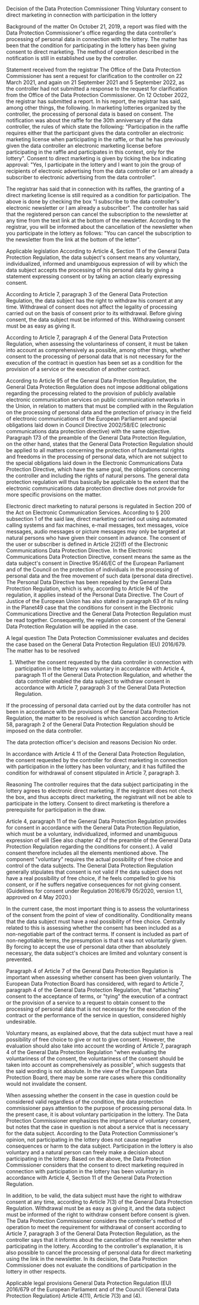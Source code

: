 Decision of the Data Protection Commissioner
Thing
Voluntary consent to direct marketing in connection with participation in the lottery

Background of the matter
On October 21, 2019, a report was filed with the Data Protection Commissioner's office regarding the data controller's processing of personal data in connection with the lottery. The matter has been that the condition for participating in the lottery has been giving consent to direct marketing. The method of operation described in the notification is still in established use by the controller.

Statement received from the registrar
The Office of the Data Protection Commissioner has sent a request for clarification to the controller on 22 March 2021, and again on 21 September 2021 and 5 September 2022, as the controller had not submitted a response to the request for clarification from the Office of the Data Protection Commissioner. On 12 October 2022, the registrar has submitted a report. In his report, the registrar has said, among other things, the following.
In marketing lotteries organized by the controller, the processing of personal data is based on consent. The notification was about the raffle for the 30th anniversary of the data controller, the rules of which state the following: "Participation in the raffle requires either that the participant gives the data controller an electronic marketing license when participating in the raffle, or that he has previously given the data controller an electronic marketing license before participating in the raffle and participates in this context, only for the lottery". Consent to direct marketing is given by ticking the box indicating approval: "Yes, I participate in the lottery and I want to join the group of recipients of electronic advertising from the data controller or I am already a subscriber to electronic advertising from the data controller".

The registrar has said that in connection with its raffles, the granting of a direct marketing license is still required as a condition for participation. The above is done by checking the box "I subscribe to the data controller's electronic newsletter or I am already a subscriber". The controller has said that the registered person can cancel the subscription to the newsletter at any time from the text link at the bottom of the newsletter. According to the registrar, you will be informed about the cancellation of the newsletter when you participate in the lottery as follows: "You can cancel the subscription to the newsletter from the link at the bottom of the letter".

Applicable legislation
According to Article 4, Section 11 of the General Data Protection Regulation, the data subject's consent means any voluntary, individualized, informed and unambiguous expression of will by which the data subject accepts the processing of his personal data by giving a statement expressing consent or by taking an action clearly expressing consent.

According to Article 7, paragraph 3 of the General Data Protection Regulation, the data subject has the right to withdraw his consent at any time. Withdrawal of consent does not affect the legality of processing carried out on the basis of consent prior to its withdrawal. Before giving consent, the data subject must be informed of this. Withdrawing consent must be as easy as giving it.

According to Article 7, paragraph 4 of the General Data Protection Regulation, when assessing the voluntariness of consent, it must be taken into account as comprehensively as possible, among other things, whether consent to the processing of personal data that is not necessary for the execution of the contract in question has been set as a condition for the provision of a service or the execution of another contract.

According to Article 95 of the General Data Protection Regulation, the General Data Protection Regulation does not impose additional obligations regarding the processing related to the provision of publicly available electronic communication services on public communication networks in the Union, in relation to matters that must be complied with in the Regulation on the processing of personal data and the protection of privacy in the field of electronic communications of the European Parliament and special obligations laid down in Council Directive 2002/58/EC (electronic communications data protection directive) with the same objective. Paragraph 173 of the preamble of the General Data Protection Regulation, on the other hand, states that the General Data Protection Regulation should be applied to all matters concerning the protection of fundamental rights and freedoms in the processing of personal data, which are not subject to the special obligations laid down in the Electronic Communications Data Protection Directive, which have the same goal, the obligations concerning the controller and including the rights of natural persons. The general data protection regulation will thus basically be applicable to the extent that the electronic communications data protection directive does not provide for more specific provisions on the matter.

Electronic direct marketing to natural persons is regulated in Section 200 of the Act on Electronic Communication Services. According to § 200 subsection 1 of the said law, direct marketing carried out using automated calling systems and fax machines, e-mail messages, text messages, voice messages, audio messages or picture messages may only be targeted at natural persons who have given their consent in advance.
The consent of the user or subscriber is defined in Article 2(2)(f) of the Electronic Communications Data Protection Directive. In the Electronic Communications Data Protection Directive, consent means the same as the data subject's consent in Directive 95/46/EC of the European Parliament and of the Council on the protection of individuals in the processing of personal data and the free movement of such data (personal data directive). The Personal Data Directive has been repealed by the General Data Protection Regulation, which is why, according to Article 94 of the regulation, it applies instead of the Personal Data Directive. The Court of Justice of the European Union has also stated in paragraph 63 of its ruling in the Planet49 case that the conditions for consent in the Electronic Communications Directive and the General Data Protection Regulation must be read together. Consequently, the regulation on consent of the General Data Protection Regulation will be applied in the case.

A legal question
The Data Protection Commissioner evaluates and decides the case based on the General Data Protection Regulation (EU) 2016/679. The matter has to be resolved

1. Whether the consent requested by the data controller in connection with participation in the lottery was voluntary in accordance with Article 4, paragraph 11 of the General Data Protection Regulation, and whether the data controller enabled the data subject to withdraw consent in accordance with Article 7, paragraph 3 of the General Data Protection Regulation.

If the processing of personal data carried out by the data controller has not been in accordance with the provisions of the General Data Protection Regulation, the matter to be resolved is which sanction according to Article 58, paragraph 2 of the General Data Protection Regulation should be imposed on the data controller.

The data protection officer's decision and reasons
Decision
No order.

In accordance with Article 4 11 of the General Data Protection Regulation, the consent requested by the controller for direct marketing in connection with participation in the lottery has been voluntary, and it has fulfilled the condition for withdrawal of consent stipulated in Article 7, paragraph 3.

Reasoning
The controller requires that the data subject participating in the lottery agrees to electronic direct marketing. If the registrant does not check the box, and thus accepts direct marketing, the registrant will not be able to participate in the lottery. Consent to direct marketing is therefore a prerequisite for participation in the draw.

Article 4, paragraph 11 of the General Data Protection Regulation provides for consent in accordance with the General Data Protection Regulation, which must be a voluntary, individualized, informed and unambiguous expression of will (See also chapter 42 of the preamble of the General Data Protection Regulation regarding the conditions for consent.). A valid consent therefore includes all the elements mentioned above.
The component "voluntary" requires the actual possibility of free choice and control of the data subjects. The General Data Protection Regulation generally stipulates that consent is not valid if the data subject does not have a real possibility of free choice, if he feels compelled to give his consent, or if he suffers negative consequences for not giving consent. (Guidelines for consent under Regulation 2016/679 05/2020, version 1.1, approved on 4 May 2020.)

In the current case, the most important thing is to assess the voluntariness of the consent from the point of view of conditionality. Conditionality means that the data subject must have a real possibility of free choice. Centrally related to this is assessing whether the consent has been included as a non-negotiable part of the contract terms. If consent is included as part of non-negotiable terms, the presumption is that it was not voluntarily given. By forcing to accept the use of personal data other than absolutely necessary, the data subject's choices are limited and voluntary consent is prevented.

Paragraph 4 of Article 7 of the General Data Protection Regulation is important when assessing whether consent has been given voluntarily. The European Data Protection Board has considered, with regard to Article 7, paragraph 4 of the General Data Protection Regulation, that "attaching" consent to the acceptance of terms, or "tying" the execution of a contract or the provision of a service to a request to obtain consent to the processing of personal data that is not necessary for the execution of the contract or the performance of the service in question, considered highly undesirable.

Voluntary means, as explained above, that the data subject must have a real possibility of free choice to give or not to give consent. However, the evaluation should also take into account the wording of Article 7, paragraph 4 of the General Data Protection Regulation "when evaluating the voluntariness of the consent, the voluntariness of the consent should be taken into account as comprehensively as possible", which suggests that the said wording is not absolute. In the view of the European Data Protection Board, there may be some rare cases where this conditionality would not invalidate the consent.

When assessing whether the consent in the case in question could be considered valid regardless of the condition, the data protection commissioner pays attention to the purpose of processing personal data. In the present case, it is about voluntary participation in the lottery. The Data Protection Commissioner emphasizes the importance of voluntary consent, but notes that the case in question is not about a service that is necessary for the data subject. According to the Data Protection Commissioner's opinion, not participating in the lottery does not cause negative consequences or harm to the data subject. Participation in the lottery is also voluntary and a natural person can freely make a decision about participating in the lottery. Based on the above, the Data Protection Commissioner considers that the consent to direct marketing required in connection with participation in the lottery has been voluntary in accordance with Article 4, Section 11 of the General Data Protection Regulation.

In addition, to be valid, the data subject must have the right to withdraw consent at any time, according to Article 7(3) of the General Data Protection Regulation. Withdrawal must be as easy as giving it, and the data subject must be informed of the right to withdraw consent before consent is given. The Data Protection Commissioner considers the controller's method of operation to meet the requirement for withdrawal of consent according to Article 7, paragraph 3 of the General Data Protection Regulation, as the controller says that it informs about the cancellation of the newsletter when participating in the lottery. According to the controller's explanation, it is also possible to cancel the processing of personal data for direct marketing using the link in the newsletter.
In its decision, the Data Protection Commissioner does not evaluate the conditions of participation in the lottery in other respects.

Applicable legal provisions
General Data Protection Regulation (EU) 2016/679 of the European Parliament and of the Council (General Data Protection Regulation) Article 4(11), Article 7(3) and (4).

